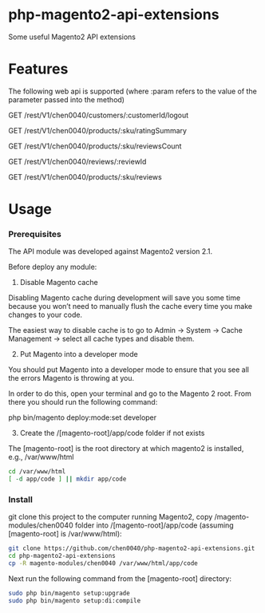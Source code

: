 # php-magento2-api-extensions

Some useful Magento2 API extensions

# Features

The following web api is supported (where :param refers to the value of the parameter passed into the method)

GET /rest/V1/chen0040/customers/:customerId/logout

GET /rest/V1/chen0040/products/:sku/ratingSummary

GET /rest/V1/chen0040/products/:sku/reviewsCount

GET /rest/V1/chen0040/reviews/:reviewId

GET /rest/V1/chen0040/products/:sku/reviews



# Usage


### Prerequisites

The API module was developed against Magento2 version 2.1.

Before deploy any module:

1. Disable Magento cache

Disabling Magento cache during development will save you some time because you won’t need to manually flush the cache every time you make changes to your code.

The easiest way to disable cache is to go to Admin → System → Cache Management → select all cache types and disable them.

2. Put Magento into a developer mode

You should put Magento into a developer mode to ensure that you see all the errors Magento is throwing at you.

In order to do this, open your terminal and go to the Magento 2 root. From there you should run the following command:

php bin/magento deploy:mode:set developer

3. Create the /[magento-root]/app/code folder if not exists

The [magento-root] is the root directory at which magento2 is installed, e.g., /var/www/html

```bash
cd /var/www/html
[ -d app/code ] || mkdir app/code
```

### Install 

git clone this project to the computer running Magento2, copy /magento-modules/chen0040 folder into /[magento-root]/app/code (assuming [magento-root] is /var/www/html):

```bash
git clone https://github.com/chen0040/php-magento2-api-extensions.git
cd php-magento2-api-extensions
cp -R magento-modules/chen0040 /var/www/html/app/code
```

Next run the following command from the [magento-root] directory:

```bash
sudo php bin/magento setup:upgrade
sudo php bin/magento setup:di:compile
```


